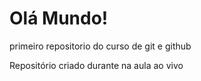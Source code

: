 # Olá Mundo! 
 primeiro repositorio do curso de git e github

 Repositório criado durante na aula ao vivo

